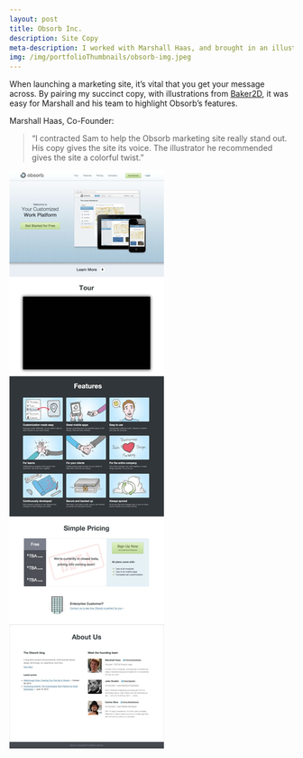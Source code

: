 ```yaml
---
layout: post
title: Obsorb Inc.
description: Site Copy
meta-description: I worked with Marshall Haas, and brought in an illustrator, to bring life to Obsorb's marketing site.
img: /img/portfolioThumbnails/obsorb-img.jpeg
---
```


When launching a marketing site, it’s vital that you get your message across. By pairing my succinct copy, with illustrations from [Baker2D](http://www.baker2d.co.uk/), it was easy for Marshall and his team to highlight Obsorb’s features.

Marshall Haas, Co-Founder: 

>“I contracted Sam to help the Obsorb marketing site really stand out. His copy gives the site its voice. The illustrator he recommended gives the site a colorful twist.” 

<img src="/img/Obsorb.jpg">
 